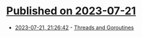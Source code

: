 # [Published on 2023-07-21](index.md)

* [2023-07-21, 21:26:42](https://lobste.rs/s/jr48n1/threads_goroutines) - [Threads and Goroutines](https://shane.ai/posts/threads-and-goroutines/)
